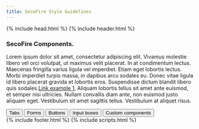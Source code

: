 ```yaml
---
title: SecoFire Style Guidelines
---
```

<html>
	{% include head.html %}
	<body>
		{% include header.html %}
		<div id="main_content_wrap" class="outer">
			<section id="main_content" class="inner">
				<h3>
					<a id="welcome-to-github-pages" class="anchor" href="#welcome-to-github-pages" aria-hidden="true">
						<span aria-hidden="true" class="octicon octicon-link"></span>
					</a>
					SecoFire Components.
				</h3>
				<p>Lorem ipsum dolor sit amet, consectetur adipiscing elit. Vivamus molestie libero vel orci volutpat, ut maximus velit placerat. In at condimentum lectus. Maecenas fringilla varius ligula vel imperdiet. Etiam eget lobortis lectus. Morbi imperdiet turpis massa, in dapibus arcu sodales eu. Donec vitae ligula id libero placerat gravida et lobortis eros. Suspendisse dictum blandit libero quis sodales.<a href="https://guides.github.com/features/mastering-markdown/">Link example 1</a>, Aliquam lobortis tellus sit amet ante euismod, et semper nisi ultricies. Nullam convallis diam ante, non euismod justo aliquam eget. Vestibulum sit amet sagittis tellus. Vestibulum at aliquet risus.
				<div class="list-group">
					<button type="button" class="list-group-item">Tabs</button>
					<button type="button" class="list-group-item">Forms</button>
					<button type="button" class="list-group-item">Buttons</button>
					<button type="button" class="list-group-item">Input boxes</button>
					<button type="button" class="list-group-item">Custom components</button>
				</div>
			</section>
		</div>
		{% include footer.html %}
		{% include scripts.html %}
	</body>
</html>

